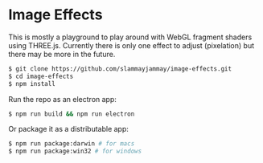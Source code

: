 # Image Effects

This is mostly a playground to play around with WebGL fragment shaders using THREE.js. Currently there is only one effect to adjust (pixelation) but there may be more in the future.

```sh
$ git clone https://github.com/slammayjammay/image-effects.git
$ cd image-effects
$ npm install
```

Run the repo as an electron app:
```sh
$ npm run build && npm run electron
```

Or package it as a distributable app:
```sh
$ npm run package:darwin # for macs
$ npm run package:win32 # for windows
```
